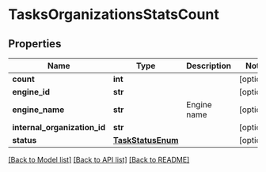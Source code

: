# TasksOrganizationsStatsCount

## Properties
Name | Type | Description | Notes
------------ | ------------- | ------------- | -------------
**count** | **int** |  | [optional] 
**engine_id** | **str** |  | [optional] 
**engine_name** | **str** | Engine name | [optional] 
**internal_organization_id** | **str** |  | [optional] 
**status** | [**TaskStatusEnum**](TaskStatusEnum.md) |  | [optional] 

[[Back to Model list]](../README.md#documentation-for-models) [[Back to API list]](../README.md#documentation-for-api-endpoints) [[Back to README]](../README.md)


